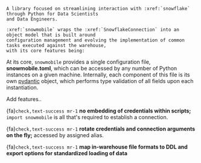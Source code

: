```{eval-rst}
A library focused on streamlining interaction with :xref:`snowflake` through Python for Data Scientists
and Data Engineers.

:xref:`snowmobile` wraps the :xref:`SnowflakeConnection` into an object model that is built around
configuration management and evolving the implementation of common tasks executed against the warehouse,
with its core features being:
```

At its core, `snowmobile` provides a single configuration file, **snowmobile.toml**, which can be accessed by any number of Python instances
on a given machine. Internally, each component of this file is its own [pydantic](https://pydantic-docs.helpmanual.io/) object, which
performs type validation of all fields upon each instantiation.

Add features..

{fa}`check,text-success mr-1` **no embedding of credentials within scripts;** `import snowmobile` is all that's required to establish a connection.

{fa}`check,text-success mr-1` **rotate credentials and connection arguments on the fly;** accessed by assigned alias.

{fa}`check,text-success mr-1` **map in-warehouse file formats to DDL and export options for standardized loading of data**



